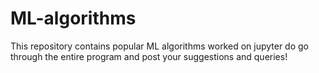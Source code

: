 # ML-algorithms
This repository contains popular ML algorithms worked on jupyter
do go through the entire program and post your suggestions and queries!
